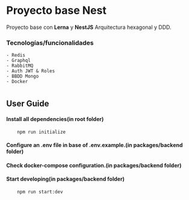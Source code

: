 # Proyecto base Nest

Proyecto base con **Lerna** y **NestJS** Arquitectura hexagonal y DDD.

### Tecnologías/funcionalidades

    - Redis
    - Graphql
    - RabbitMQ
    - Auth JWT & Roles
    - BBDD Mongo
    - Docker

#

## User Guide

#### Install all dependencies(in root folder)

```shell
    npm run initialize
```

#### Configure an .env file in base of .env.example.(in packages/backend folder)

#### Check docker-compose configuration.(in packages/backend folder)

#### Start developing(in packages/backend folder)

```shell
    npm run start:dev
```
